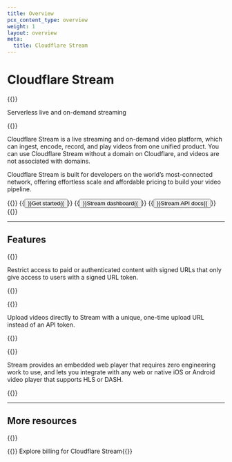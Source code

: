```yaml
---
title: Overview
pcx_content_type: overview
weight: 1
layout: overview
meta:
  title: Cloudflare Stream
---
```


# Cloudflare Stream

{{<description>}}

Serverless live and on-demand streaming

{{</description>}}

Cloudflare Stream is a live streaming and on-demand video platform, which can ingest, encode, record, and play videos from one unified product. You can use Cloudflare Stream without a domain on Cloudflare, and videos are not associated with domains.

Cloudflare Stream is built for developers on the world’s most-connected network, offering effortless scale and affordable pricing to build your video pipeline.

{{<button-group>}}
  {{<button type="primary" href="/stream/get-started/">}}Get started{{</button>}}
  {{<button type="secondary" href="https://dash.cloudflare.com/?to=/:account/stream">}}Stream dashboard{{</button>}}
  {{<button type="secondary" href="https://api.cloudflare.com/#stream-videos-properties">}}Stream API docs{{</button>}}
{{</button-group>}}

---

## Features
 
{{<feature header="Signed URLs" href="/stream/viewing-videos/securing-your-stream/">}}
 
Restrict access to paid or authenticated content with signed URLs that only give access to users with a signed URL token.
 
{{</feature>}}

{{<feature header="Direct creator uploads" href="/stream/uploading-videos/direct-creator-uploads/">}}
 
Upload videos directly to Stream with a unique, one-time upload URL instead of an API token. 

{{</feature>}}

{{<feature header="Play on any device" href="/stream/viewing-videos/">}}
 
Stream provides an embedded web player that requires zero engineering work to use, and lets you integrate with any web or native iOS or Android video player that supports HLS or DASH.

{{</feature>}}

---

## More resources

{{<resource-group>}}

{{<resource  header="Billing" href="https://support.cloudflare.com/hc/en-us/articles/360016450871-Billing-for-Cloudflare-Stream" icon="price">}} Explore billing for Cloudflare Stream{{</resource>}}
